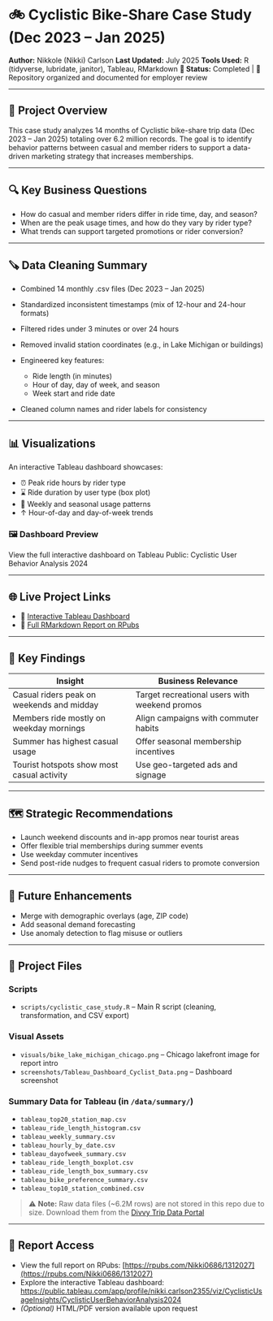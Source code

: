 # 🚲 Cyclistic Bike-Share Case Study (Dec 2023 – Jan 2025)

**Author:** Nikkole (Nikki) Carlson
**Last Updated:** July 2025
**Tools Used:** R (tidyverse, lubridate, janitor), Tableau, RMarkdown
**🌟 Status:** Completed | 📁 Repository organized and documented for employer review

---

## 📌 Project Overview

This case study analyzes 14 months of Cyclistic bike-share trip data (Dec 2023 – Jan 2025) totaling over 6.2 million records. The goal is to identify behavior patterns between casual and member riders to support a data-driven marketing strategy that increases memberships.

---

## 🔍 Key Business Questions

* How do casual and member riders differ in ride time, day, and season?
* When are the peak usage times, and how do they vary by rider type?
* What trends can support targeted promotions or rider conversion?

---

## 🪚 Data Cleaning Summary

* Combined 14 monthly .csv files (Dec 2023 – Jan 2025)
* Standardized inconsistent timestamps (mix of 12-hour and 24-hour formats)
* Filtered rides under 3 minutes or over 24 hours
* Removed invalid station coordinates (e.g., in Lake Michigan or buildings)
* Engineered key features:

  * Ride length (in minutes)
  * Hour of day, day of week, and season
  * Week start and ride date
* Cleaned column names and rider labels for consistency

---

## 📊 Visualizations

An interactive Tableau dashboard showcases:

* ⏰ Peak ride hours by rider type
* ⌛ Ride duration by user type (box plot)
* 📅 Weekly and seasonal usage patterns
* ↑ Hour-of-day and day-of-week trends

### 🖼️ Dashboard Preview

View the full interactive dashboard on Tableau Public: Cyclistic User Behavior Analysis 2024

---

## 🌐 Live Project Links

* 🔗 [Interactive Tableau Dashboard](https://public.tableau.com/app/profile/nikki.carlson2355/viz/CyclisticUsageInsights/CyclisticUserBehaviorAnalysis2024)
* 📄 [Full RMarkdown Report on RPubs](https://rpubs.com/Nikki0686/1312027)

---

## 🧠 Key Findings

| Insight                                    | Business Relevance                            |
| ------------------------------------------ | --------------------------------------------- |
| Casual riders peak on weekends and midday  | Target recreational users with weekend promos |
| Members ride mostly on weekday mornings    | Align campaigns with commuter habits          |
| Summer has highest casual usage            | Offer seasonal membership incentives          |
| Tourist hotspots show most casual activity | Use geo-targeted ads and signage              |

---

## 🗺️ Strategic Recommendations

* Launch weekend discounts and in-app promos near tourist areas
* Offer flexible trial memberships during summer events
* Use weekday commuter incentives
* Send post-ride nudges to frequent casual riders to promote conversion

---

## 🤮 Future Enhancements

* Merge with demographic overlays (age, ZIP code)
* Add seasonal demand forecasting
* Use anomaly detection to flag misuse or outliers

---

## 📂 Project Files

### Scripts

* `scripts/cyclistic_case_study.R` – Main R script (cleaning, transformation, and CSV export)

### Visual Assets

* `visuals/bike_lake_michigan_chicago.png` – Chicago lakefront image for report intro
* `screenshots/Tableau_Dashboard_Cyclist_Data.png` – Dashboard screenshot

### Summary Data for Tableau (in `/data/summary/`)

* `tableau_top20_station_map.csv`
* `tableau_ride_length_histogram.csv`
* `tableau_weekly_summary.csv`
* `tableau_hourly_by_date.csv`
* `tableau_dayofweek_summary.csv`
* `tableau_ride_length_boxplot.csv`
* `tableau_ride_length_box_summary.csv`
* `tableau_bike_preference_summary.csv`
* `tableau_top10_station_combined.csv`

> ⚠️ **Note:** Raw data files (\~6.2M rows) are not stored in this repo due to size.
> Download them from the [Divvy Trip Data Portal](https://divvy-tripdata.s3.amazonaws.com/index.html)

---

## 📅 Report Access

* View the full report on RPubs: [https://rpubs.com/Nikki0686/1312027](https://rpubs.com/Nikki0686/1312027)
*  Explore the interactive Tableau dashboard:
https://public.tableau.com/app/profile/nikki.carlson2355/viz/CyclisticUsageInsights/CyclisticUserBehaviorAnalysis2024
* *(Optional)* HTML/PDF version available upon request

